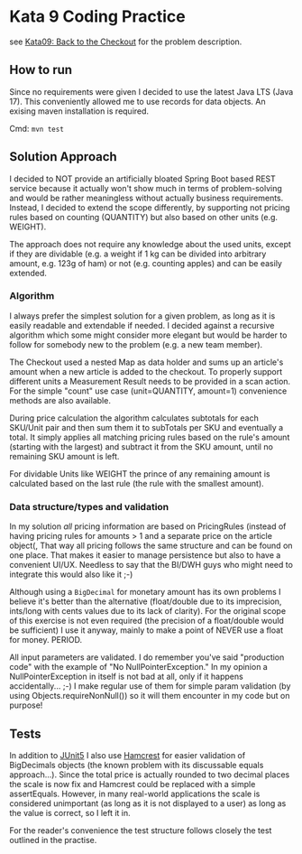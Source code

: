# Kata 9 Coding Practice

see [Kata09: Back to the Checkout](http://codekata.com/kata/kata09-back-to-the-checkout/) for the problem description.

## How to run
Since no requirements were given I decided to use the latest Java LTS (Java 17). This conveniently allowed me to use records for data objects.
An exising maven installation is required.

Cmd: ```mvn test``` 


## Solution Approach
I decided to NOT provide an artificially bloated Spring Boot based REST service because it actually won't show much in terms of problem-solving and would be rather meaningless without actually business requirements.
Instead, I decided to extend the scope differently, by supporting not pricing rules based on counting (QUANTITY) but also based on other units (e.g. WEIGHT).

The approach does not require any knowledge about the used units, except if they are dividable (e.g. a weight if 1 kg can be divided into arbitrary amount, e.g. 123g of ham) or not (e.g. counting apples) and can be easily extended.



### Algorithm
I always prefer the simplest solution for a given problem, as long as it is easily readable and extendable if needed.
I decided against a recursive algorithm which some might consider more elegant but would be harder to follow for somebody new to the problem (e.g. a new team member).

The Checkout used a nested Map as data holder and sums up an article's amount when a new article is added to the checkout.
To properly support different units a Measurement Result needs to be provided in a scan action. For the simple "count" use case (unit=QUANTITY, amount=1) convenience methods are also available.

During price calculation the algorithm calculates subtotals for each SKU/Unit pair and then sum them it to subTotals per SKU and eventually a total.
It simply applies all matching pricing rules based on the rule's amount (starting with the largest) and subtract it from the SKU amount, until no remaining SKU amount is left.

For dividable Units like WEIGHT the prince of any remaining amount is calculated based on the last rule (the rule with the smallest amount).

### Data structure/types and validation
In my solution _all_ pricing information are based on PricingRules (instead of having pricing rules for amounts > 1 and a separate price on the article object(,
That way all pricing follows the same structure and can be found on one place.
That makes it easier to manage persistence but also to have a convenient UI/UX. Needless to say that the BI/DWH guys who might need to integrate this would also like it ;-)

Although using a ```BigDecimal``` for monetary amount has its own problems I believe it's better than the alternative (float/double due to its imprecision, ints/long with cents values due to its lack of clarity).
For the original scope of this exercise is not even required (the precision of a float/double would be sufficient) I use it anyway, mainly to make a point of NEVER use a float for money. PERIOD.

All input parameters are validated. I do remember you've said "production code" with the example of "No NullPointerException."
In my opinion a NullPointerException in itself is not bad at all, only if it happens accidentally... ;-)
I make regular use of them for simple param validation (by using Objects.requireNonNull()) so it will them encounter in my code but on purpose!


## Tests
In addition to [JUnit5](https://junit.org/junit5/) I also use [Hamcrest](http://hamcrest.org/JavaHamcrest/) for easier validation of BigDecimals objects (the known problem with its discussable equals approach...).
Since the total price is actually rounded to two decimal places the scale is now fix and Hamcrest could be replaced with a simple assertEquals.
However, in many real-world applications the scale is considered unimportant (as long as it is not displayed to a user) as long as the value is correct, so I left it in.

For the reader's convenience the test structure follows closely the test outlined in the practise.

